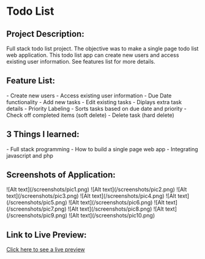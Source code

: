 <h1>Todo List</h1>

<h2>Project Description:</h2>
Full stack todo list project.  The objective was to make a single page todo list web application.
This todo list app can create new users and access existing user information.  See features list for
more details.

<h2>Feature List:</h2>
- Create new users
- Access existing user information
- Due Date functionality
- Add new tasks
- Edit existing tasks
- Diplays extra task details
- Priority Labeling
- Sorts tasks based on due date and priority
- Check off completed items (soft delete)
- Delete task (hard delete)

<h2>3 Things I learned:</h2>
 - Full stack programming
 - How to build a single page web app
 - Integrating javascript and php


<h2>Screenshots of Application:</h2>
   ![Alt text](/screenshots/pic1.png)
   ![Alt text](/screenshots/pic2.png)
   ![Alt text](/screenshots/pic3.png)
   ![Alt text](/screenshots/pic4.png)
   ![Alt text](/screenshots/pic5.png)
   ![Alt text](/screenshots/pic6.png)
   ![Alt text](/screenshots/pic7.png)
   ![Alt text](/screenshots/pic8.png)
   ![Alt text](/screenshots/pic9.png)
   ![Alt text](/screenshots/pic10.png)

<h2>Link to Live Preview:</h2>
<a href="http://jasonekstrom.com/Todo_List" target="_blank">Click here to see a live preview</a>

